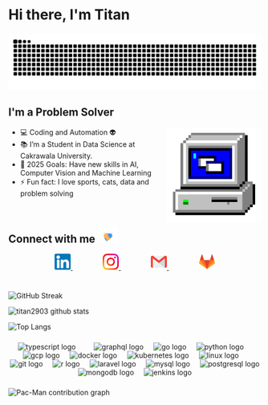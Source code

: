 # Hi there, I'm Titan

###

<img src="https://raw.githubusercontent.com/titan2903/titan2903/output/snake.svg" alt="Snake animation" />

###

## I'm a Problem Solver
<img align="right" alt="PC GIF" src="Assets/PC.gif" width="190" />

- 💻 Coding and Automation 👽
- 📚 I’m a Student in Data Science at Cakrawala University.
- 🥅 2025 Goals: Have new skills in AI, Computer Vision and Machine Learning
- ⚡ Fun fact: I love sports, cats, data and problem solving

<br />

###

###

## Connect with me <img src="Assets/Handshake.gif" width="40px" height="30px">

<div align="center">
  <a href="https://www.linkedin.com/in/titanio-yudista-153b79192/" style="margin: 0 20px;">
    <img alt="LinkedIn" width="32px" src="Assets/Linkedin.svg" />
  </a>
  <span style="display:inline-block; width:16px;"></span>
  <a href="https://www.instagram.com/i_amdevelop/" style="margin: 0 20px;">
    <img alt="Instagram" width="32px" src="Assets/Instagram.svg" />
  </a>
  <span style="display:inline-block; width:16px;"></span>
  <a href="mailto:titanioyudista98@gmail.com" style="margin: 0 20px;">
    <img alt="Gmail" width="32px" src="Assets/Gmail.svg" />
  </a>
  <span style="display:inline-block; width:16px;"></span>
  <a href="https://gitlab.com/titan03" style="margin: 0 20px;">
    <img alt="GitLab" width="32px" src="Assets/gitlab-icon.svg" />
  </a>
</div>

<br />

###

###


![GitHub Streak](https://github-readme-streak-stats.herokuapp.com?user=titan2903&theme=sunset-gradient&border_radius=5.0)

![titan2903 github stats](https://github-readme-stats.vercel.app/api?username=titan2903&count_private=true&show_icons=true&rank_icon=github&bg_color=30,e96443,904e95\&title_color=fff\&text_color=fff)

![Top Langs](https://github-readme-stats.vercel.app/api/top-langs/?username=titan2903&hide=html&layout=compact&bg_color=30,e96443,904e95\&title_color=fff\&text_color=fff)

###

<div align="center">
    <img src="https://skillicons.dev/icons?i=ts" height="60" alt="typescript logo"  />
    <img width="12" />
    <img width="12" />
    <img src="https://skillicons.dev/icons?i=graphql" height="60" alt="graphql logo"  />
    <img width="12" />
    <img src="https://skillicons.dev/icons?i=go" height="60" alt="go logo"  />
    <img width="12" />
    <img src="https://skillicons.dev/icons?i=py" height="60" alt="python logo"  />
    <img width="12" />
    <img src="https://skillicons.dev/icons?i=gcp" height="60" alt="gcp logo"  />
    <img width="12" />
        <img src="https://skillicons.dev/icons?i=docker" height="60" alt="docker logo"  />
    <img width="12" />
    <img src="https://skillicons.dev/icons?i=kubernetes" height="60" alt="kubernetes logo"  />
    <img width="12" />
    <img src="https://skillicons.dev/icons?i=linux" height="60" alt="linux logo"  />
    <img width="12" />
    <img src="https://skillicons.dev/icons?i=git" height="60" alt="git logo"  />
    <img width="12" />
    <img src="https://skillicons.dev/icons?i=r" height="60" alt="r logo"  />
    <img width="12" />
    <img src="https://skillicons.dev/icons?i=laravel" height="60" alt="laravel logo"  />
    <img width="12" />
    <img src="https://skillicons.dev/icons?i=mysql" height="60" alt="mysql logo"  />
    <img width="12" />
    <img src="https://skillicons.dev/icons?i=postgresql" height="60" alt="postgresql logo"  />
    <img width="12" />
    <img src="https://skillicons.dev/icons?i=mongodb" height="60" alt="mongodb logo"  />
    <img width="12" />
    <img src="https://skillicons.dev/icons?i=jenkins" height="60" alt="jenkins logo"  />
    <img width="12" />
</div>

###

<picture>
  <source media="(prefers-color-scheme: dark)" srcset="https://raw.githubusercontent.com/titan2903/titan2903/output/pacman-contribution-graph-dark.svg">
  <source media="(prefers-color-scheme: light)" srcset="https://raw.githubusercontent.com/titan2903/titan2903/output/pacman-contribution-graph.svg">
  <img alt="Pac-Man contribution graph" src="https://raw.githubusercontent.com/titan2903/titan2903/output/pacman-contribution-graph.svg">
</picture>


###


[instagram]: https://www.instagram.com/i_amdevelop/
[linkedin]: https://www.linkedin.com/in/titanio-yudista-153b79192/
[gmail]: mailto:titanioyudista98@gmail.com
[gitlab]: https://gitlab.com/titan03
